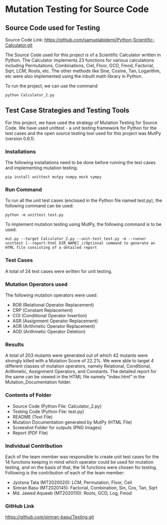 # Mutation Testing for Source Code

## Source Code used for Testing

Source Code Link: https://github.com/samuelabidemi/Python-Scientific-Calculator.git

The Source Code used for this project is of a Scientific Calculator written in Python. The Calculator implements 23 functions for various calculations including Permutations, Combinations, Ciel, Floor, GCD, Fmod, Factorial, Sqrt, LCM, Roots, etc. The other methods like Sine, Cosine, Tan, Logarithm, etc were also implemented using the inbuilt math library in Python.

To run the project, we can use the command 
```
python Calculator_2.py
```
## Test Case Strategies and Testing Tools

For this project, we have used the strategy of Mutation Testing for Source Code. We have used unittest - a unit testing framework for Python for the test cases and the open source testing tool used for this project was MutPy (version 0.6.1).

### Installations
The following installations need to be done before running the test cases and implementing mutation testing.

```
pip install unittest mutpy numpy mock sympy
```

### Run Command

To run all the unit test cases (enclosed in the Python file named test.py), the following command can be used:

```
python -m unittest test.py
```

To implement mutation testing using MutPy, the following command is to be used:

```
mut.py --target Calculator_2.py --unit-test test.py -m --runner unittest [--report-html DIR_NAME] //Optional command to generate an HTML file consisting of a detailed report
```

### Test Cases
A total of 24 test cases were written for unit testing.

### Mutation Operators used

The following mutation operators were used:

- ROR (Relational Operator Replacement)
- CRP (Constant Replacement)
- COI (Conditional Operator Insertion)
- ASR (Assignment Operator Replacement)
- AOR (Arithmetic Operator Replacement)
- AOD (Arithmetic Operator Deletion)

### Results
A total of 203 mutants were generated out of which 42 mutants were strongly killed with a Mutation Score of 22.2%. We were able to target 4 different classes of mutation operators, namely Relational, Conditional, Arithmetic, Assignment Operators, and Constants. The detailed report for the same can be viewed in the HTML file namely "index.html" in the Mutation_Documentation folder.

### Contents of Folder
- Source Code (Python File: Calculator_2.py)
- Testing Code (Python File: test.py)
- README (Text File)
- Mutation Documentation generated by MutPy (HTML File)
- Screeshot Folder for outputs (PNG Images)
- Report (PDF File)

### Individual Contribution
Each of the team member was responsible to create unit test cases for the 14 functions keeping in mind which operator could be used for mutation testing, and on the basis of that, the 14 functions were chosen for testing. Following is the contribution of each of the team member:
- Jyotsna Tata (MT2020020): LCM, Permutation, Floor, Ceil
- Simran Basu (MT2020145): Factorial, Combination, Sin, Cos, Tan, Sqrt
- Md. Jawed Aqueeb (MT2020110): Roots, GCD, Log, Fmod

### GitHub Link
https://github.com/simran-basu/Testing.git
